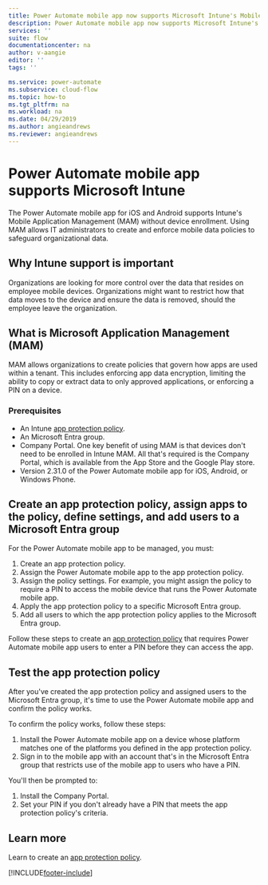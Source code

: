 ```yaml
---
title: Power Automate mobile app now supports Microsoft Intune's Mobile Application Management. | Microsoft Docs
description: Power Automate mobile app now supports Microsoft Intune's Mobile Application Management.
services: ''
suite: flow
documentationcenter: na
author: v-aangie
editor: ''
tags: ''

ms.service: power-automate
ms.subservice: cloud-flow
ms.topic: how-to
ms.tgt_pltfrm: na
ms.workload: na
ms.date: 04/29/2019
ms.author: angieandrews
ms.reviewer: angieandrews
---
```


# Power Automate mobile app supports Microsoft Intune


The Power Automate mobile app for iOS and Android supports Intune's Mobile Application Management (MAM) without device enrollment. Using MAM allows IT administrators to create and enforce mobile data policies to safeguard organizational data.

## Why Intune support is important

Organizations are looking for more control over the data that resides on employee mobile devices. Organizations might want to restrict how that data moves to the device and ensure the data is removed, should the employee leave the organization.

## What is Microsoft Application Management (MAM)

MAM allows organizations to create policies that govern how apps are used within a tenant. This includes enforcing app data encryption, limiting the ability to copy or extract data to only approved applications, or enforcing a PIN on a device.

### Prerequisites

- An Intune [app protection policy](/intune/app-protection-policies).
- An Microsoft Entra group.
- Company Portal. One key benefit of using MAM is that devices don't need to be enrolled in Intune MAM. All that's required is the Company Portal, which is available from the App Store and the Google Play store.
- Version 2.31.0 of the Power Automate mobile app for iOS, Android, or Windows Phone.

## Create an app protection policy, assign apps to the policy, define settings, and add users to a Microsoft Entra group

For the Power Automate mobile app to be managed, you must:

1. Create an app protection policy.
1. Assign the Power Automate mobile app to the app protection policy.
1. Assign the policy settings. For example, you might assign the policy to require a PIN to access the mobile device that runs the Power Automate mobile app.
1. Apply the app protection policy to a specific Microsoft Entra group.
1. Add all users to which the app protection policy applies to the Microsoft Entra group.

Follow these steps to create an [app protection policy](/intune/app-protection-policies) that requires Power Automate mobile app users to enter a PIN before they can access the app. 


## Test the app protection policy

After you've created the app protection policy and assigned users to the Microsoft Entra group, it's time to use the Power Automate mobile app and confirm the policy works.

To confirm the policy works, follow these steps:

1. Install the Power Automate mobile app on a device whose platform matches one of the platforms you defined in the app protection policy.
1. Sign in to the mobile app with an account that's in the Microsoft Entra group that restricts use of the mobile app to users who have a PIN.

You'll then be prompted to:
1. Install the Company Portal.
1. Set your PIN if you don't already have a PIN that meets the app protection policy's criteria.


## Learn more

Learn to create an [app protection policy](/intune/app-protection-policies).



[!INCLUDE[footer-include](includes/footer-banner.md)]

